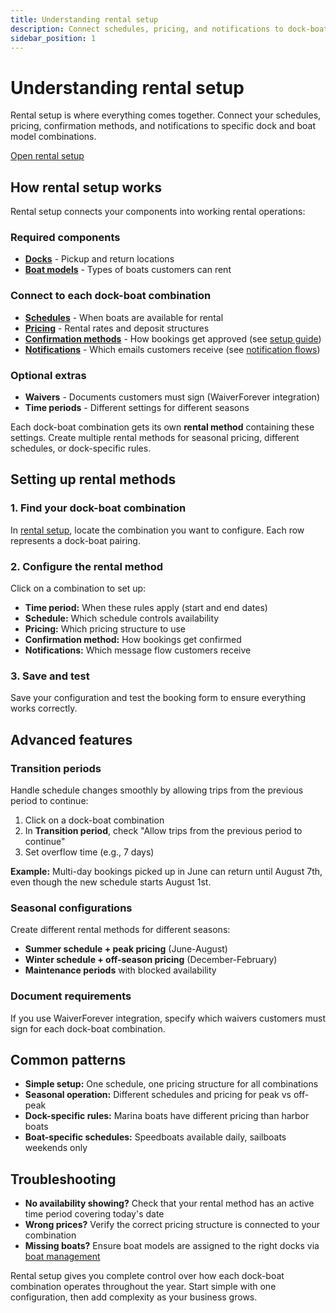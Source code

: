 ```yaml
---
title: Understanding rental setup
description: Connect schedules, pricing, and notifications to dock-boat combinations for complete rental control
sidebar_position: 1
---
```


# Understanding rental setup

Rental setup is where everything comes together. Connect your schedules, pricing, confirmation methods, and notifications to specific dock and boat model combinations.

<div class="button-container">
  <a href="https://dashboard.letsbook.app/rental-setup" class="button button--primary" target="_blank" rel="noopener noreferrer">Open rental setup</a>
</div>

## How rental setup works

Rental setup connects your components into working rental operations:

### Required components

- **[Docks](manage-docks)** - Pickup and return locations
- **[Boat models](../../boats/manage-boats)** - Types of boats customers can rent

### Connect to each dock-boat combination

- **[Schedules](../schedules)** - When boats are available for rental
- **[Pricing](../pricing)** - Rental rates and deposit structures
- **[Confirmation methods](https://dashboard.letsbook.app/confirmation-methods)** - How bookings get approved (see [setup guide](https://support.letsbook.app/article/40-get-started-lets-book))
- **[Notifications](https://dashboard.letsbook.app/notifications)** - Which emails customers receive (see [notification flows](https://support.letsbook.app/article/88-notifications))

### Optional extras

- **Waivers** - Documents customers must sign (WaiverForever integration)
- **Time periods** - Different settings for different seasons

Each dock-boat combination gets its own **rental method** containing these settings. Create multiple rental methods for seasonal pricing, different schedules, or dock-specific rules.

## Setting up rental methods

### 1. Find your dock-boat combination

In [rental setup](https://dashboard.letsbook.app/rental-setup), locate the combination you want to configure. Each row represents a dock-boat pairing.

### 2. Configure the rental method

Click on a combination to set up:

- **Time period:** When these rules apply (start and end dates)
- **Schedule:** Which schedule controls availability
- **Pricing:** Which pricing structure to use
- **Confirmation method:** How bookings get confirmed
- **Notifications:** Which message flow customers receive

### 3. Save and test

Save your configuration and test the booking form to ensure everything works correctly.

## Advanced features

### Transition periods

Handle schedule changes smoothly by allowing trips from the previous period to continue:

1. Click on a dock-boat combination
2. In **Transition period**, check "Allow trips from the previous period to continue"
3. Set overflow time (e.g., 7 days)

**Example:** Multi-day bookings picked up in June can return until August 7th, even though the new schedule starts August 1st.

### Seasonal configurations

Create different rental methods for different seasons:

- **Summer schedule + peak pricing** (June-August)
- **Winter schedule + off-season pricing** (December-February)
- **Maintenance periods** with blocked availability

### Document requirements

If you use WaiverForever integration, specify which waivers customers must sign for each dock-boat combination.

## Common patterns

- **Simple setup:** One schedule, one pricing structure for all combinations
- **Seasonal operation:** Different schedules and pricing for peak vs off-peak
- **Dock-specific rules:** Marina boats have different pricing than harbor boats
- **Boat-specific schedules:** Speedboats available daily, sailboats weekends only

## Troubleshooting

- **No availability showing?** Check that your rental method has an active time period covering today's date
- **Wrong prices?** Verify the correct pricing structure is connected to your combination
- **Missing boats?** Ensure boat models are assigned to the right docks via [boat management](../../boats/assign-boats-to-docks)

Rental setup gives you complete control over how each dock-boat combination operates throughout the year. Start simple with one configuration, then add complexity as your business grows.
